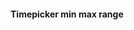 <!-- example(timepicker-overview) -->

#### Timepicker min max range
<!-- example(timepicker-range) -->
